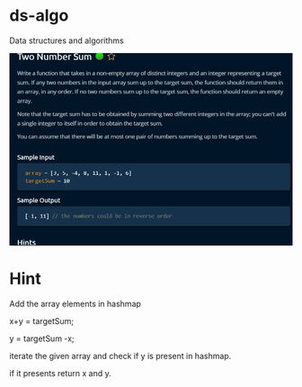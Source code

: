# ds-algo
Data structures and algorithms

![img.png](img.png)


# Hint

Add the array elements in hashmap

x+y = targetSum;

y = targetSum -x;

iterate the given array and check if y is present in hashmap.

if it presents return x and y.